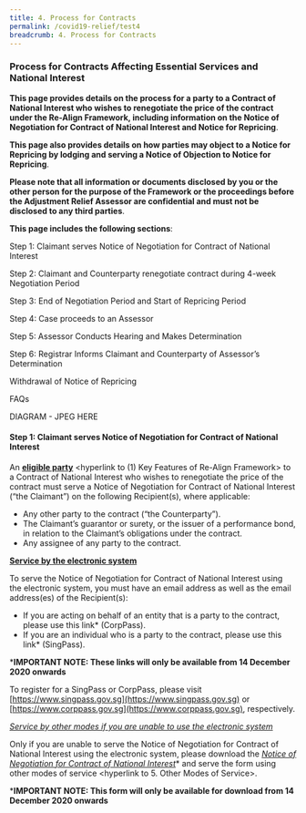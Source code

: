 ```yaml
---
title: 4. Process for Contracts 
permalink: /covid19-relief/test4
breadcrumb: 4. Process for Contracts 
---
```


### Process for Contracts Affecting Essential Services and National Interest ###

**This page provides details on the process for a party to a Contract of National Interest who wishes to renegotiate the price of the contract under the Re-Align Framework, including information on the Notice of Negotiation for Contract of National Interest and Notice for Repricing**.

**This page also provides details on how parties may object to a Notice for Repricing by lodging and serving a Notice of Objection to Notice for Repricing**.

**Please note that all information or documents disclosed by you or the other person for the purpose of the Framework or the proceedings before the Adjustment Relief Assessor are confidential and must not be disclosed to any third parties**.

**This page includes the following sections**:

Step 1: Claimant serves Notice of Negotiation for Contract of National Interest <hyperlink>

Step 2:  Claimant and Counterparty renegotiate contract during 4-week Negotiation Period <hyperlink>

Step 3: End of Negotiation Period and Start of Repricing Period <hyperlink>

Step 4: Case proceeds to an Assessor <hyperlink>

Step 5: Assessor Conducts Hearing and Makes Determination <hyperlink>

Step 6: Registrar Informs Claimant and Counterparty of Assessor’s Determination <hyperlink>

Withdrawal of Notice of Repricing <hyperlink>

FAQs <hyperlink>
  
DIAGRAM - JPEG HERE

#### Step 1: Claimant serves Notice of Negotiation for Contract of National Interest ####

An **<u>eligible party</u>** <hyperlink to (1) Key Features of Re-Align Framework>  to a Contract of National Interest who wishes to renegotiate the price of the contract must serve a Notice of Negotiation for Contract of National Interest (“the Claimant”) on the following Recipient(s), where applicable:

* Any other party to the contract (“the Counterparty”).
* The Claimant’s guarantor or surety, or the issuer of a performance bond, in relation to the Claimant’s obligations under the contract.
* Any assignee of any party to the contract.  

**<u>Service by the electronic system</u>**

To serve the Notice of Negotiation for Contract of National Interest using the electronic system, you must have an email address as well as the email address(es) of the Recipient(s):

*	If you are acting on behalf of an entity that is a party to the contract, please use this link* (CorpPass).
*	If you are an individual who is a party to the contract, please use this link* (SingPass). 

***IMPORTANT NOTE: These links will only be available from 14 December 2020 onwards**

To register for a SingPass or CorpPass, please visit [https://www.singpass.gov.sg](https://www.singpass.gov.sg) or [https://www.corppass.gov.sg](https://www.corppass.gov.sg), respectively. 

*<U>Service by other modes if you are unable to use the electronic system</u>*

Only if you are unable to serve the Notice of Negotiation for Contract of National Interest using the electronic system, please download the *<u>Notice of Negotiation for Contract of National Interest</u>** <hyperlink to physical form> and serve the form using other modes of service <hyperlink to 5. Other Modes of Service>.

***IMPORTANT NOTE: This form will only be available for download from 14 December 2020 onwards**
